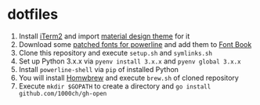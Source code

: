 # dotfiles

1. Install [iTerm2](https://iterm2.com/) and import [material design theme](https://github.com/MartinSeeler/iterm2-material-design) for it
2. Download some [patched fonts for powerline](https://github.com/powerline/fonts) and add them to [Font Book](https://support.apple.com/ja-jp/guide/font-book/welcome/mac)
3. Clone this repository and execute `setup.sh` and `symlinks.sh`
4. Set up Python 3.x.x via `pyenv install 3.x.x` and `pyenv global 3.x.x`
5. Install `powerline-shell` via `pip` of installed Python
6. You will install [Homwbrew](https://brew.sh/) and execute `brew.sh` of cloned repository
7. Execute `mkdir $GOPATH` to create a directory and `go install github.com/1000ch/gh-open`